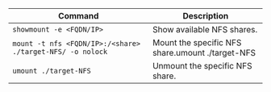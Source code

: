|**Command**|**Description**|
|-|-|
| `showmount -e <FQDN/IP>` | Show available NFS shares. |
| `mount -t nfs <FQDN/IP>:/<share> ./target-NFS/ -o nolock` | Mount the specific NFS share.umount ./target-NFS |
| `umount ./target-NFS` | Unmount the specific NFS share. |